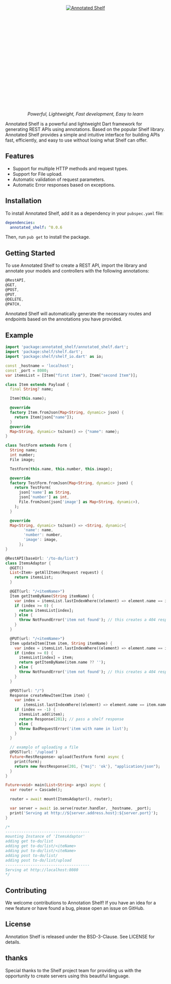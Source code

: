 <p align="center">
  <a href="https://pub.dev/packages/annotated_shelf"><img src="https://i.imgur.com/fP8Nm4j.png" style="max-height: 318px; min-height: 318px; max-width: 783px;" alt="Annotated Shelf"></a>
</p>
<p align="center">
    <em>Powerful, Lightweight, Fast development, Easy to learn</em>
</p>
 
Annotated Shelf is a powerful and lightweight Dart framework for generating REST APIs using annotations. Based on the popular Shelf library. Annotated Shelf provides a simple and intuitive interface for building APIs fast, efficiently, and easy to use without losing what Shelf can offer.

## Features

- Support for multiple HTTP methods and request types.
- Support for File upload.
- Automatic validation of request parameters.
- Automatic Error responses based on exceptions.

## Installation

To install Annotated Shelf, add it as a dependency in your `pubspec.yaml` file:

```yml
dependencies:
  annotated_shelf: ^0.0.6
```

Then, run `pub get` to install the package.

## Getting Started

To use Annotated Shelf to create a REST API, import the library and annotate your models and controllers with the following annotations:

```dart
@RestAPI,
@GET,
@POST,
@PUT,
@DELETE,
@PATCH,
```
Annotated Shelf will automatically generate the necessary routes and endpoints based on the annotations you have provided.

## Example
``` dart
import 'package:annotated_shelf/annotated_shelf.dart';
import 'package:shelf/shelf.dart';
import 'package:shelf/shelf_io.dart' as io;

const _hostname = 'localhost';
const _port = 8080;
var itemsList = [Item("first item"), Item("second Item")];

class Item extends Payload {
  final String? name;

  Item(this.name);

  @override
  factory Item.fromJson(Map<String, dynamic> json) {
    return Item(json["name"]);
  }
  @override
  Map<String, dynamic> toJson() => {"name": name};
}

class TestForm extends Form {
  String name;
  int number;
  File image;

  TestForm(this.name, this.number, this.image);

  @override
  factory TestForm.fromJson(Map<String, dynamic> json) {
    return TestForm(
      json['name'] as String,
      json['number'] as int,
      File.fromJson(json['image'] as Map<String, dynamic>),
    );
  }

  @override
  Map<String, dynamic> toJson() => <String, dynamic>{
        'name': name,
        'number': number,
        'image': image,
      };
}

@RestAPI(baseUrl: '/to-do/list')
class ItemsAdaptor {
  @GET()
  List<Item> getAllItems(Request request) {
    return itemsList;
  }

  @GET(url: "/<itemName>")
  Item getItemByName(String itemName) {
    var index = itemsList.lastIndexWhere((element) => element.name == itemName);
    if (index >= 0) {
      return itemsList[index];
    } else {
      throw NotFoundError('item not found'); // this creates a 404 response
    }
  }

  @PUT(url: "/<itemName>")
  Item updateItem(Item item, String itemName) {
    var index = itemsList.lastIndexWhere((element) => element.name == itemName);
    if (index >= 0) {
      itemsList[index] = item;
      return getItemByName(item.name ?? '');
    } else {
      throw NotFoundError('item not found'); // this creates a 404 response
    }
  }

  @POST(url: "/")
  Response createNewItem(Item item) {
    var index =
        itemsList.lastIndexWhere((element) => element.name == item.name);
    if (index == -1) {
      itemsList.add(item);
      return Response(201); // pass a shelf response
    } else {
      throw BadRequestError('item with name in list');
    }
  }

  // examplo of uploading a file
  @POST(url: '/upload')
  Future<RestResponse> upload(TestForm form) async {
    print(form);
    return new RestResponse(201, {"msj": 'ok'}, "application/json");
  }
}

Future<void> main(List<String> args) async {
  var router = Cascade();

  router = await mount(ItemsAdaptor(), router);

  var server = await io.serve(router.handler, _hostname, _port);
  print('Serving at http://${server.address.host}:${server.port}');
}

/* 
-------------------------------------
mounting Instance of 'ItemsAdaptor'
adding get to-do/list
adding get to-do/list/<iteName>
adding put to-do/list/<iteName>
adding post to-do/list/
adding post to-do/list/upload
-------------------------------------
Serving at http://localhost:8080
*/

```
## Contributing

We welcome contributions to Annotation Shelf! If you have an idea for a new feature or have found a bug, please open an issue on GitHub.

## License

Annotation Shelf is released under the BSD-3-Clause. See LICENSE for details.

## thanks
Special thanks to the Shelf project team for providing us with the opportunity to create servers using this beautiful language.
